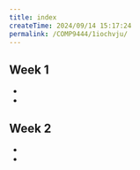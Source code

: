 ```yaml
---
title: index
createTime: 2024/09/14 15:17:24
permalink: /COMP9444/1iochvju/
---
```


<div class="how_qb">

## Week 1

- <HGlobalLink title="Tutorial1-Questions" md5="92ea7306c557b21eb0a89a48a895ef8c"/>
- <HGlobalLink title="Tutorial1-Sample Solution" md5="9d44696dc102cb76e7a2cb30b94bd665"/>

</div>

<div class="how_qb">

## Week 2

- <HGlobalLink title="Tutorial2-Questions" md5="720b1741468f78a827f68513f1b6060b"/>
- <HGlobalLink title="Paper - Krizhevsky et al., ImageNet Classification with Deep CNNs, NeurIPS 2012" md5="70318379b4c1f5b650c6ddfa2b6a5cb1"/>

</div>

